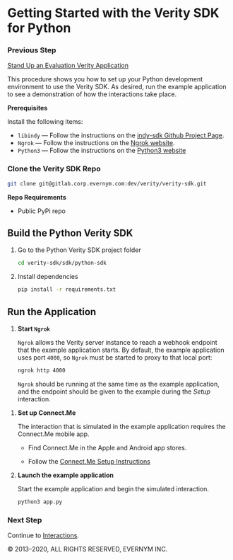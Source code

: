 # Getting Started with the Verity SDK for Python

### Previous Step

[Stand Up an Evaluation Verity Application](../../../README.md#cloud)

This procedure shows you how to set up your Python development environment to use the Verity SDK. As desired, run the example application to see a demonstration of how the interactions take place. 

**Prerequisites**

Install the following items:
* `libindy` &#8212; Follow the instructions on the [indy-sdk Github Project Page](https://github.com/hyperledger/indy-sdk#installing-the-sdk).
* `Ngrok` &#8212; Follow the instructions on the [Ngrok website](https://ngrok.com/download).
* `Python3` &#8212; Follow the instructions on the [Python3 website](https://www.python.org/downloads/)

### Clone the Verity SDK Repo
<!--This step is contingent on how the repo is delivered-->

```sh
git clone git@gitlab.corp.evernym.com:dev/verity/verity-sdk.git
```

**Repo Requirements**

* Public PyPi repo

## Build the Python Verity SDK
1. Go to the Python Verity SDK project folder
  
   ```sh
   cd verity-sdk/sdk/python-sdk
   ```

2. Install dependencies

   ```sh
   pip install -r requirements.txt
   ```
   
## Run the Application

1. **Start `Ngrok`**

   `Ngrok` allows the Verity server instance to reach a webhook endpoint that the example application starts. By default, the example application uses port `4000`, so `Ngrok` must be started to proxy to that local port:
   
   ```sh
   ngrok http 4000
   ```
   
   `Ngrok` should be running at the same time as the example application, and the endpoint should be given to the example during the *Setup* interaction.

<a id="connectme"></a>
   
1. **Set up Connect.Me**

   The interaction that is simulated in the example application requires the Connect.Me mobile app. 

   * Find Connect.Me in the Apple and Android app stores. 

   * Follow the [Connect.Me Setup Instructions](../ConnectMe.md)

   
1. **Launch the example application**
   
   Start the example application and begin the simulated interaction.
   
   ```sh
   python3 app.py
   ```

### Next Step

Continue to [Interactions](../Interactions.md).


© 2013&#8211;2020, ALL RIGHTS RESERVED, EVERNYM INC.
